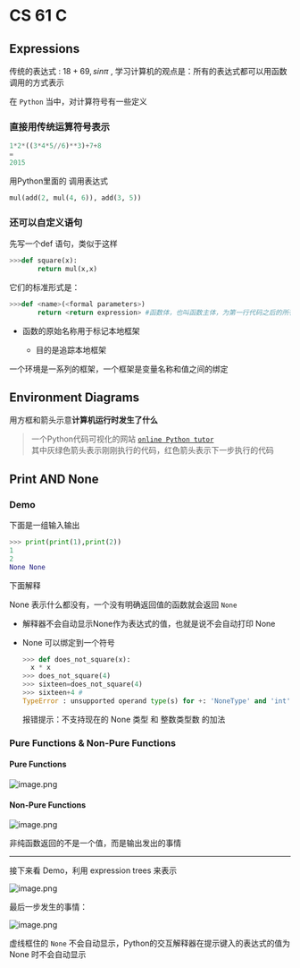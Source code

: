 # CS 61 C

## Expressions

传统的表达式 : $18+69,sin\pi$ , 学习计算机的观点是：所有的表达式都可以用函数调用的方式表示

在 `Python` 当中，对计算符号有一些定义

### 直接用传统运算符号表示

```python
1*2*((3*4*5//6)**3)+7+8
=
2015
```

用Python里面的 调用表达式

```python
mul(add(2, mul(4, 6)), add(3, 5))
```

### 还可以自定义语句

先写一个def 语句，类似于这样

```python
>>>def square(x):
       return mul(x,x)
```

它们的标准形式是：

```python
>>>def <name>(<formal parameters>)
       return <return expression> #函数体，也叫函数主体，为第一行代码之后的所有内容
```

- 函数的原始名称用于标记本地框架

   - 目的是追踪本地框架



一个环境是一系列的框架，一个框架是变量名称和值之间的绑定

## Environment Diagrams

用方框和箭头示意**计算机运行时发生了什么**

> 一个Python代码可视化的网站  [`online Python tutor`](https://pythontutor.com/visualize.html#mode=edit) \
> 其中灰绿色箭头表示刚刚执行的代码，红色箭头表示下一步执行的代码

## Print AND None

### Demo

下面是一组输入输出

```python
>>> print(print(1),print(2))
1
2
None None
```

下面解释

None 表示什么都没有，一个没有明确返回值的函数就会返回 `None`

- 解释器不会自动显示None作为表达式的值，也就是说不会自动打印 None

- None 可以绑定到一个符号

   ```python
   >>> def does_not_square(x):
     x * x
   >>> does_not_square(4)
   >>> sixteen=does_not_square(4)
   >>> sixteen+4 #
   TypeError : unsupported operand type(s) for +: 'NoneType' and 'int'
   ```

   报错提示：不支持现在的 None 类型 和 整数类型数 的加法

### Pure Functions & Non-Pure Functions

#### Pure Functions

![image.png](https://cdn.jsdelivr.net/gh/zlflly/picture@main/img/61A01.png)

#### Non-Pure Functions

![image.png](https://cdn.jsdelivr.net/gh/zlflly/picture@main/img/61A02.png)

非纯函数返回的不是一个值，而是输出发出的事情 

---

接下来看 Demo，利用 expression trees 来表示

![image.png](https://cdn.jsdelivr.net/gh/zlflly/picture@main/img/61A03.png)

最后一步发生的事情：

![image.png](https://cdn.jsdelivr.net/gh/zlflly/picture@main/img/61A04.png)

虚线框住的 `None` 不会自动显示，Python的交互解释器在提示键入的表达式的值为 None 时不会自动显示